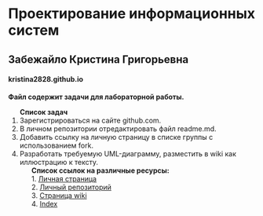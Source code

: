 # Проектирование информационных систем 
## Забежайло Кристина Григорьевна
#### kristina2828.github.io
**Файл содержит задачи для лабораторной работы.**<br>
<ol><strong>Список задач</strong><br>
<li>Зарегистрироваться на сайте github.com.<br>
<li>В личном репозитории отредактировать файл readme.md.<br>
<li>Добавить ссылку на личную страницу в списке группы с использованием fork.<br>
<li>Разработать требуемую UML-диаграмму, разместить в wiki как иллюстрацию к тексту.<br>
<ol><strong>Список ссылок на различные ресурсы:</strong><br>  
1. <a href="https://github.com/kristina2828">Личная страница</a><br>
2. <a href="https://github.com/kristina2828/kristina2828.github.io">Личный репозиторий</a><br>
3. <a href="https://github.com/kristina2828/kristina2828.github.io/wiki">Страница wiki</a><br>
4. <a href="https://kristina2828.github.io">Index</a></ol><br>

